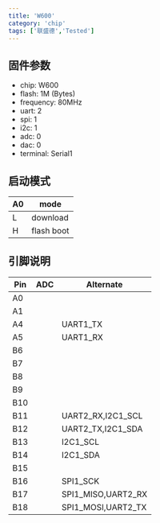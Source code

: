 ```yaml
---
title: 'W600'
category: 'chip'
tags: ['联盛德','Tested']
---
```


## 固件参数

- chip: W600
- flash: 1M (Bytes)
- frequency: 80MHz
- uart: 2
- spi: 1
- i2c: 1
- adc: 0
- dac: 0
- terminal: Serial1

## 启动模式

| A0  | mode       |
| --- | ---------- |
| L   | download   |
| H   | flash boot |

## 引脚说明

| Pin | ADC | Alternate          |
| --- | --- | ------------------ |
| A0  |     |                    |
| A1  |     |                    |
| A4  |     | UART1_TX           |
| A5  |     | UART1_RX           |
| B6  |     |                    |
| B7  |     |                    |
| B8  |     |                    |
| B9  |     |                    |
| B10 |     |                    |
| B11 |     | UART2_RX,I2C1_SCL  |
| B12 |     | UART2_TX,I2C1_SDA  |
| B13 |     | I2C1_SCL           |
| B14 |     | I2C1_SDA           |
| B15 |     |                    |
| B16 |     | SPI1_SCK           |
| B17 |     | SPI1_MISO,UART2_RX |
| B18 |     | SPI1_MOSI,UART2_TX |
